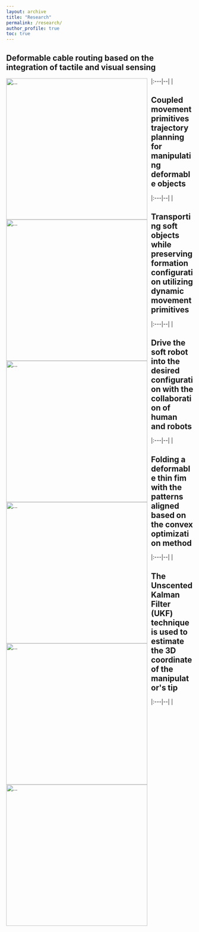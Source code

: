```yaml
---
layout: archive
title: "Research"
permalink: /research/
author_profile: true
toc: true
---
```


<!-- The aim of our research group is to develop robots that can interact with the physical world safely and robustly. We leverage high-resolution tactile sensing, visual understanding of objects in the scenes and robot learning to enable the robots to have such desirable capabilities.  -->

<!-- {% include toc %} -->


<style>
table {
    border-collapse: collapse;
}
table, th, td {
   border: 0px solid black;
}
blockquote {
    border-left: solid blue;
    padding-left: 10px;
}
table {
  font-size: 15px;
} 
</style>

<!-- ## **Multiple Dynamic Movement Primitives Coupled Generalization**

|:---|--|
<img align="left" width="380" style="margin-right: 10px" src="{{ site.url }}/images/UR5.gif" alt="..."> |Coupled movement primitives trajectory planning for manipulating deformable objects.

## **Motion planning and control on the soft object transportation**

|:---|--|
<img align="left" width="380" style="margin-right: 10px" src="{{ site.url }}/images/ur3.gif" alt="..."> |Transporting soft objects while preserving formation configuration utilizing dynamic movement primitives.

## **Human robot cooperatively soft manipulation**

|:---|--|
<img align="left" width="380" style="margin-right: 10px" src="{{ site.url }}/images/ezgif.com-gif-maker.gif" alt="...">|Drive the soft robot into the desired configuration with the collaboration of human and robots.

## **Optimization based deformable object manipulation**

|:---|--|
<img align="left" width="380" style="margin-right: 10px" src="{{ site.url }}/images/IROS2.gif" alt="...">|Folding a deformable thin fim with the patterns aligned based on the convex optimization method.

## **Acquiring depth information in a distorted environment**

|:---|--|
<img align="left" width="380" style="margin-right: 10px" src="{{ site.url }}/images/aim2.png" alt="...">|The Unscented Kalman Filter (UKF) technique is used to estimate the 3D coordinate of the manipulator's tip. -->


## **Deformable cable routing based on the integration of tactile and visual sensing**

|:---|--|
<img align="left" width="380" style="margin-right: 10px" src="{{ site.url }}/images/ropefollow.gif" alt="..."> |

## **Coupled movement primitives trajectory planning for manipulating deformable objects**

|:---|--|
<img align="left" width="380" style="margin-right: 10px" src="{{ site.url }}/images/UR5.gif" alt="..."> |


## **Transporting soft objects while preserving formation configuration utilizing dynamic movement primitives**

|:---|--|
<img align="left" width="380" style="margin-right: 10px" src="{{ site.url }}/images/ur3.gif" alt="..."> |


## **Drive the soft robot into the desired configuration with the collaboration of human and robots**

|:---|--|
<img align="left" width="380" style="margin-right: 10px" src="{{ site.url }}/images/ezgif.com-gif-maker.gif" alt="...">|


## **Folding a deformable thin fim with the patterns aligned based on the convex optimization method**

|:---|--|
<img align="left" width="380" style="margin-right: 10px" src="{{ site.url }}/images/IROS2.gif" alt="...">|


## **The Unscented Kalman Filter (UKF) technique is used to estimate the 3D coordinate of the manipulator's tip**

|:---|--|
<img align="left" width="380" style="margin-right: 10px" src="{{ site.url }}/images/aim2.png" alt="...">|

